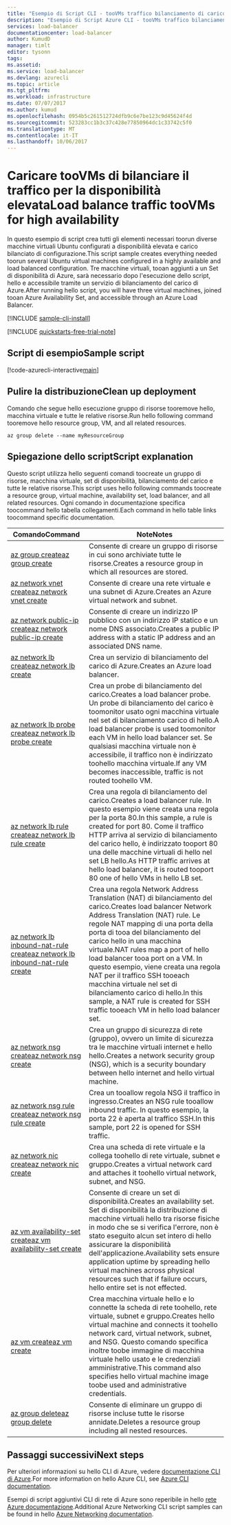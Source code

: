 ```yaml
---
title: "Esempio di Script CLI - tooVMs traffico bilanciamento di carico per la disponibilità elevata aaaAzure | Documenti Microsoft"
description: "Esempio di Script Azure CLI - tooVMs traffico bilanciamento di carico per la disponibilità elevata"
services: load-balancer
documentationcenter: load-balancer
author: KumudD
manager: timlt
editor: tysonn
tags: 
ms.assetid: 
ms.service: load-balancer
ms.devlang: azurecli
ms.topic: article
ms.tgt_pltfrm: 
ms.workload: infrastructure
ms.date: 07/07/2017
ms.author: kumud
ms.openlocfilehash: 0954b5c261512724dfb9c6e7be123c9d45624f4d
ms.sourcegitcommit: 523283cc1b3c37c428e77850964dc1c33742c5f0
ms.translationtype: MT
ms.contentlocale: it-IT
ms.lasthandoff: 10/06/2017
---
```

# <a name="load-balance-traffic-toovms-for-high-availability"></a><span data-ttu-id="91c6c-103">Caricare tooVMs di bilanciare il traffico per la disponibilità elevata</span><span class="sxs-lookup"><span data-stu-id="91c6c-103">Load balance traffic tooVMs for high availability</span></span>

<span data-ttu-id="91c6c-104">In questo esempio di script crea tutti gli elementi necessari toorun diverse macchine virtuali Ubuntu configurati a disponibilità elevata e carico bilanciato di configurazione.</span><span class="sxs-lookup"><span data-stu-id="91c6c-104">This script sample creates everything needed toorun several Ubuntu virtual machines configured in a highly available and load balanced configuration.</span></span> <span data-ttu-id="91c6c-105">Tre macchine virtuali, tooan aggiunti a un Set di disponibilità di Azure, sarà necessario dopo l'esecuzione dello script, hello e accessibile tramite un servizio di bilanciamento del carico di Azure.</span><span class="sxs-lookup"><span data-stu-id="91c6c-105">After running hello script, you will have three virtual machines, joined tooan Azure Availability Set, and accessible through an Azure Load Balancer.</span></span> 

[!INCLUDE [sample-cli-install](../../../includes/sample-cli-install.md)]

[!INCLUDE [quickstarts-free-trial-note](../../../includes/quickstarts-free-trial-note.md)]

## <a name="sample-script"></a><span data-ttu-id="91c6c-106">Script di esempio</span><span class="sxs-lookup"><span data-stu-id="91c6c-106">Sample script</span></span>

[!code-azurecli-interactive[main](../../../cli_scripts/virtual-machine/create-vm-nlb/create-vm-nlb.sh "Quick Create VM")]

## <a name="clean-up-deployment"></a><span data-ttu-id="91c6c-107">Pulire la distribuzione</span><span class="sxs-lookup"><span data-stu-id="91c6c-107">Clean up deployment</span></span> 

<span data-ttu-id="91c6c-108">Comando che segue hello esecuzione gruppo di risorse tooremove hello, macchina virtuale e tutte le relative risorse.</span><span class="sxs-lookup"><span data-stu-id="91c6c-108">Run hello following command tooremove hello resource group, VM, and all related resources.</span></span>

```azurecli
az group delete --name myResourceGroup
```

## <a name="script-explanation"></a><span data-ttu-id="91c6c-109">Spiegazione dello script</span><span class="sxs-lookup"><span data-stu-id="91c6c-109">Script explanation</span></span>

<span data-ttu-id="91c6c-110">Questo script utilizza hello seguenti comandi toocreate un gruppo di risorse, macchina virtuale, set di disponibilità, bilanciamento del carico e tutte le relative risorse.</span><span class="sxs-lookup"><span data-stu-id="91c6c-110">This script uses hello following commands toocreate a resource group, virtual machine, availability set, load balancer, and all related resources.</span></span> <span data-ttu-id="91c6c-111">Ogni comando in documentazione specifica toocommand hello tabella collegamenti.</span><span class="sxs-lookup"><span data-stu-id="91c6c-111">Each command in hello table links toocommand specific documentation.</span></span>

| <span data-ttu-id="91c6c-112">Comando</span><span class="sxs-lookup"><span data-stu-id="91c6c-112">Command</span></span> | <span data-ttu-id="91c6c-113">Note</span><span class="sxs-lookup"><span data-stu-id="91c6c-113">Notes</span></span> |
|---|---|
| [<span data-ttu-id="91c6c-114">az group create</span><span class="sxs-lookup"><span data-stu-id="91c6c-114">az group create</span></span>](https://docs.microsoft.com/cli/azure/group#create) | <span data-ttu-id="91c6c-115">Consente di creare un gruppo di risorse in cui sono archiviate tutte le risorse.</span><span class="sxs-lookup"><span data-stu-id="91c6c-115">Creates a resource group in which all resources are stored.</span></span> |
| [<span data-ttu-id="91c6c-116">az network vnet create</span><span class="sxs-lookup"><span data-stu-id="91c6c-116">az network vnet create</span></span>](https://docs.microsoft.com/cli/azure/network/vnet#create) | <span data-ttu-id="91c6c-117">Consente di creare una rete virtuale e una subnet di Azure.</span><span class="sxs-lookup"><span data-stu-id="91c6c-117">Creates an Azure virtual network and subnet.</span></span> |
| [<span data-ttu-id="91c6c-118">az network public-ip create</span><span class="sxs-lookup"><span data-stu-id="91c6c-118">az network public-ip create</span></span>](https://docs.microsoft.com/cli/azure/network/public-ip#create) | <span data-ttu-id="91c6c-119">Consente di creare un indirizzo IP pubblico con un indirizzo IP statico e un nome DNS associato.</span><span class="sxs-lookup"><span data-stu-id="91c6c-119">Creates a public IP address with a static IP address and an associated DNS name.</span></span> |
| [<span data-ttu-id="91c6c-120">az network lb create</span><span class="sxs-lookup"><span data-stu-id="91c6c-120">az network lb create</span></span>](https://docs.microsoft.com/cli/azure/network/lb#create) | <span data-ttu-id="91c6c-121">Crea un servizio di bilanciamento del carico di Azure.</span><span class="sxs-lookup"><span data-stu-id="91c6c-121">Creates an Azure load balancer.</span></span> |
| [<span data-ttu-id="91c6c-122">az network lb probe create</span><span class="sxs-lookup"><span data-stu-id="91c6c-122">az network lb probe create</span></span>](https://docs.microsoft.com/cli/azure/network/lb/probe#create) | <span data-ttu-id="91c6c-123">Crea un probe di bilanciamento del carico.</span><span class="sxs-lookup"><span data-stu-id="91c6c-123">Creates a load balancer probe.</span></span> <span data-ttu-id="91c6c-124">Un probe di bilanciamento del carico è toomonitor usato ogni macchina virtuale nel set di bilanciamento carico di hello.</span><span class="sxs-lookup"><span data-stu-id="91c6c-124">A load balancer probe is used toomonitor each VM in hello load balancer set.</span></span> <span data-ttu-id="91c6c-125">Se qualsiasi macchina virtuale non è accessibile, il traffico non è indirizzato toohello macchina virtuale.</span><span class="sxs-lookup"><span data-stu-id="91c6c-125">If any VM becomes inaccessible, traffic is not routed toohello VM.</span></span> |
| [<span data-ttu-id="91c6c-126">az network lb rule create</span><span class="sxs-lookup"><span data-stu-id="91c6c-126">az network lb rule create</span></span>](https://docs.microsoft.com/cli/azure/network/lb/rule#create) | <span data-ttu-id="91c6c-127">Crea una regola di bilanciamento del carico.</span><span class="sxs-lookup"><span data-stu-id="91c6c-127">Creates a load balancer rule.</span></span> <span data-ttu-id="91c6c-128">In questo esempio viene creata una regola per la porta 80.</span><span class="sxs-lookup"><span data-stu-id="91c6c-128">In this sample, a rule is created for port 80.</span></span> <span data-ttu-id="91c6c-129">Come il traffico HTTP arriva al servizio di bilanciamento del carico hello, è indirizzato tooport 80 una delle macchine virtuali di hello nel set LB hello.</span><span class="sxs-lookup"><span data-stu-id="91c6c-129">As HTTP traffic arrives at hello load balancer, it is routed tooport 80 one of hello VMs in hello LB set.</span></span> |
| [<span data-ttu-id="91c6c-130">az network lb inbound-nat-rule create</span><span class="sxs-lookup"><span data-stu-id="91c6c-130">az network lb inbound-nat-rule create</span></span>](https://docs.microsoft.com/cli/azure/network/lb/inbound-nat-rule#create) | <span data-ttu-id="91c6c-131">Crea una regola Network Address Translation (NAT) di bilanciamento del carico.</span><span class="sxs-lookup"><span data-stu-id="91c6c-131">Creates load balancer Network Address Translation (NAT) rule.</span></span>  <span data-ttu-id="91c6c-132">Le regole NAT mapping di una porta della porta di tooa del bilanciamento del carico hello in una macchina virtuale.</span><span class="sxs-lookup"><span data-stu-id="91c6c-132">NAT rules map a port of hello load balancer tooa port on a VM.</span></span> <span data-ttu-id="91c6c-133">In questo esempio, viene creata una regola NAT per il traffico SSH tooeach macchina virtuale nel set di bilanciamento carico di hello.</span><span class="sxs-lookup"><span data-stu-id="91c6c-133">In this sample, a NAT rule is created for SSH traffic tooeach VM in hello load balancer set.</span></span>  |
| [<span data-ttu-id="91c6c-134">az network nsg create</span><span class="sxs-lookup"><span data-stu-id="91c6c-134">az network nsg create</span></span>](https://docs.microsoft.com/cli/azure/network/nsg#create) | <span data-ttu-id="91c6c-135">Crea un gruppo di sicurezza di rete (gruppo), ovvero un limite di sicurezza tra le macchine virtuali internet e hello hello.</span><span class="sxs-lookup"><span data-stu-id="91c6c-135">Creates a network security group (NSG), which is a security boundary between hello internet and hello virtual machine.</span></span> |
| [<span data-ttu-id="91c6c-136">az network nsg rule create</span><span class="sxs-lookup"><span data-stu-id="91c6c-136">az network nsg rule create</span></span>](https://docs.microsoft.com/cli/azure/network/nsg/rule#create) | <span data-ttu-id="91c6c-137">Crea un tooallow regola NSG il traffico in ingresso.</span><span class="sxs-lookup"><span data-stu-id="91c6c-137">Creates an NSG rule tooallow inbound traffic.</span></span> <span data-ttu-id="91c6c-138">In questo esempio, la porta 22 è aperta al traffico SSH.</span><span class="sxs-lookup"><span data-stu-id="91c6c-138">In this sample, port 22 is opened for SSH traffic.</span></span> |
| [<span data-ttu-id="91c6c-139">az network nic create</span><span class="sxs-lookup"><span data-stu-id="91c6c-139">az network nic create</span></span>](https://docs.microsoft.com/cli/azure/network/nic#create) | <span data-ttu-id="91c6c-140">Crea una scheda di rete virtuale e la collega toohello di rete virtuale, subnet e gruppo.</span><span class="sxs-lookup"><span data-stu-id="91c6c-140">Creates a virtual network card and attaches it toohello virtual network, subnet, and NSG.</span></span> |
| [<span data-ttu-id="91c6c-141">az vm availability-set create</span><span class="sxs-lookup"><span data-stu-id="91c6c-141">az vm availability-set create</span></span>](https://docs.microsoft.com/cli/azure/network/lb/rule#create) | <span data-ttu-id="91c6c-142">Consente di creare un set di disponibilità.</span><span class="sxs-lookup"><span data-stu-id="91c6c-142">Creates an availability set.</span></span> <span data-ttu-id="91c6c-143">Set di disponibilità la distribuzione di macchine virtuali hello tra risorse fisiche in modo che se si verifica l'errore, non è stato eseguito alcun set intero di hello assicurare la disponibilità dell'applicazione.</span><span class="sxs-lookup"><span data-stu-id="91c6c-143">Availability sets ensure application uptime by spreading hello virtual machines across physical resources such that if failure occurs, hello entire set is not effected.</span></span> |
| [<span data-ttu-id="91c6c-144">az vm create</span><span class="sxs-lookup"><span data-stu-id="91c6c-144">az vm create</span></span>](/cli/azure/vm#create) | <span data-ttu-id="91c6c-145">Crea macchina virtuale hello e lo connette la scheda di rete toohello, rete virtuale, subnet e gruppo.</span><span class="sxs-lookup"><span data-stu-id="91c6c-145">Creates hello virtual machine and connects it toohello network card, virtual network, subnet, and NSG.</span></span> <span data-ttu-id="91c6c-146">Questo comando specifica inoltre toobe immagine di macchina virtuale hello usato e le credenziali amministrative.</span><span class="sxs-lookup"><span data-stu-id="91c6c-146">This command also specifies hello virtual machine image toobe used and administrative credentials.</span></span>  |
| [<span data-ttu-id="91c6c-147">az group delete</span><span class="sxs-lookup"><span data-stu-id="91c6c-147">az group delete</span></span>](https://docs.microsoft.com/cli/azure/vm/extension#set) | <span data-ttu-id="91c6c-148">Consente di eliminare un gruppo di risorse incluse tutte le risorse annidate.</span><span class="sxs-lookup"><span data-stu-id="91c6c-148">Deletes a resource group including all nested resources.</span></span> |

## <a name="next-steps"></a><span data-ttu-id="91c6c-149">Passaggi successivi</span><span class="sxs-lookup"><span data-stu-id="91c6c-149">Next steps</span></span>

<span data-ttu-id="91c6c-150">Per ulteriori informazioni su hello CLI di Azure, vedere [documentazione CLI di Azure](https://docs.microsoft.com/cli/azure/overview).</span><span class="sxs-lookup"><span data-stu-id="91c6c-150">For more information on hello Azure CLI, see [Azure CLI documentation](https://docs.microsoft.com/cli/azure/overview).</span></span>

<span data-ttu-id="91c6c-151">Esempi di script aggiuntivi CLI di rete di Azure sono reperibile in hello [rete Azure documentazione](../cli-samples.md).</span><span class="sxs-lookup"><span data-stu-id="91c6c-151">Additional Azure Networking CLI script samples can be found in hello [Azure Networking documentation](../cli-samples.md).</span></span>
